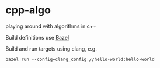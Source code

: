 # cpp-algo
playing around with algorithms in c++

Build definitions use [Bazel][bazel]

Build and run targets using clang, e.g.
```
bazel run --config=clang_config //hello-world:hello-world
```

[bazel]: https://bazel.build/